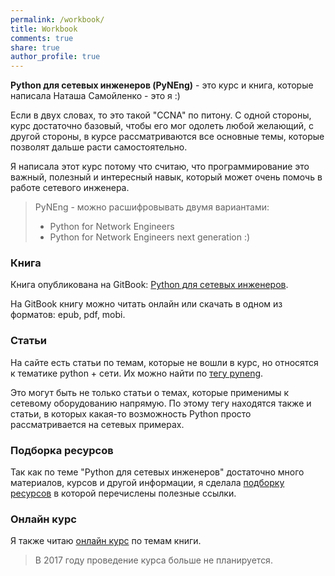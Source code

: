 ```yaml
---
permalink: /workbook/
title: Workbook
comments: true
share: true
author_profile: true
---
```


__Python для сетевых инженеров (PyNEng)__ - это курс и книга, которые написала Наташа Самойленко - это я :)


Если в двух словах, то это такой "CCNA" по питону.
С одной стороны, курс достаточно базовый, чтобы его мог одолеть любой желающий,
с другой стороны, в курсе рассматриваются все основные темы, которые позволят дальше расти самостоятельно.


Я написала этот курс потому что считаю, что программирование это важный, полезный и интересный навык,
который может очень помочь в работе сетевого инженера.

> PyNEng - можно расшифровывать двумя вариантами:
> 
> - Python for Network Engineers
> - Python for Network Engineers next generation :)

### Книга

Книга опубликована на GitBook: [Python для сетевых инженеров](https://www.gitbook.com/book/natenka/pyneng/details).

На GitBook книгу можно читать онлайн или скачать в одном из форматов:
epub, pdf, mobi.


### Статьи

На сайте есть статьи по темам, которые не вошли в курс, но относятся к тематике python + сети.
Их можно найти по [тегу pyneng](/tags/#pyneng).

Это могут быть не только статьи о темах, которые применимы к сетевому оборудованию напрямую.
По этому тегу находятся также и статьи, в которых какая-то возможность Python просто рассматривается на сетевых примерах.

### Подборка ресурсов

Так как по теме "Python для сетевых инженеров" достаточно много материалов, курсов и другой информации, я сделала [подборку ресурсов](https://natenka.github.io/pyneng-resources/) в которой перечислены полезные ссылки.

### Онлайн курс

Я также читаю [онлайн курс](https://natenka.github.io/pyneng-online/) по темам книги.

> В 2017 году проведение курса больше не планируется.

